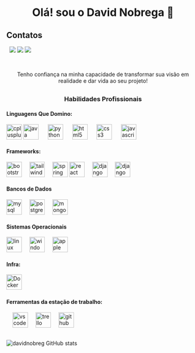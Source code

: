 ###
<h1 align="center">Olá! sou o David Nobrega 👋</h1>

## Contatos

<div>
&nbsp;
   <a href="https://davidnobreg.github.io/Landing-Page/" target="_blank"><img src="https://img.shields.io/badge/Blogger-FF5722?style=for-the-badge&logo=blogger&logoColor=white"></a>
   <a href="https://www.linkedin.com/in/david-santos-260057279/" target="_blank"><img src="https://img.shields.io/badge/LinkedIn-0077B5?style=for-the-badge&logo=linkedin&logoColor=white"></a>
   <a href="mailto:davidsantos@ads.fiponline.edu.br" target="_blank"><img src="https://img.shields.io/badge/Gmail-D14836?style=for-the-badge&logo=gmail&logoColor=white"></a>
</div>

&nbsp;
&nbsp;
<p align="center">Tenho confiança na minha capacidade de transformar sua visão em realidade e dar vida ao seu projeto!</p>


##
<h3 align="center">Habilidades Profissionais</h3>


#### Linguagens Que Domino:
   <img src="https://cdn.jsdelivr.net/gh/devicons/devicon/icons/cplusplus/cplusplus-original.svg" height="40" alt="cplusplus logo"  />
   
   <img src="https://cdn.jsdelivr.net/gh/devicons/devicon/icons/java/java-original.svg" height="40" alt="java logo"  />
   <img width="12" />&nbsp;
   <img src="https://cdn.jsdelivr.net/gh/devicons/devicon/icons/python/python-original.svg" height="40" alt="python logo"  />
   <img width="12" />&nbsp;
   <img src="https://cdn.jsdelivr.net/gh/devicons/devicon/icons/html5/html5-original.svg" height="40" alt="html5 logo" />
   <img width="12" />&nbsp;
   <img src="https://cdn.jsdelivr.net/gh/devicons/devicon/icons/css3/css3-original.svg" height="40" alt="css3 logo"  />
   <img width="12" />&nbsp;
   <img src="https://cdn.jsdelivr.net/gh/devicons/devicon/icons/javascript/javascript-original.svg" height="40" alt="javascript logo"  />
   <img width="12" />&nbsp;
   
       
#### Frameworks:

   <img src="https://cdn.jsdelivr.net/gh/devicons/devicon/icons/bootstrap/bootstrap-original.svg" height="40" alt="bootstrap logo"  />
   <img width="12" />
   <img src="https://cdn.jsdelivr.net/gh/devicons/devicon/icons/tailwindcss/tailwindcss-original-wordmark.svg" height="40" alt="tailwindcss logo"  />
   <img width="12" />
   <img src="https://cdn.jsdelivr.net/gh/devicons/devicon/icons/spring/spring-original.svg" height="40" alt="spring logo"  />
   <img src="https://cdn.jsdelivr.net/gh/devicons/devicon/icons/react/react-original.svg" height="40" alt="react logo"  />
   <img width="12" />   
   <img src="https://cdn.jsdelivr.net/gh/devicons/devicon@latest/icons/django/django-plain.svg" height="40" alt="django logo"  />
   <img width="12" />
   <img src="https://cdn.jsdelivr.net/gh/devicons/devicon@latest/icons/djangorest/djangorest-plain.svg" height="40" alt="django Rest"  />
   <img width="12" />
          

#### Bancos de Dados
   <img src="https://cdn.jsdelivr.net/gh/devicons/devicon/icons/mysql/mysql-original.svg" height="40" alt="mysql logo"  />
   <img width="12" />
   <img src="https://cdn.jsdelivr.net/gh/devicons/devicon/icons/postgresql/postgresql-original.svg" height="40" alt="postgresql logo"  />
   <img width="12" />
   <img src="https://cdn.jsdelivr.net/gh/devicons/devicon/icons/mongodb/mongodb-original.svg" height="40" alt="mongodb logo"  />
   <img width="12" />

#### Sistemas Operacionais
   <img src="https://cdn.jsdelivr.net/gh/devicons/devicon/icons/linux/linux-original.svg" height="40" alt="linux logo"  />
   <img width="12" />
   <img src="https://cdn.jsdelivr.net/gh/devicons/devicon/icons/windows8/windows8-original.svg" height="40" alt="windows8 logo"  />
   <img width="12" />
   <img src="https://cdn.jsdelivr.net/gh/devicons/devicon/icons/apple/apple-original.svg" height="40" alt="apple logo"  />

#### Infra:

   <img src="https://cdn.jsdelivr.net/gh/devicons/devicon@latest/icons/docker/docker-original-wordmark.svg" height="40" alt="Docker"  />
   <img width="12" />&nbsp;

#### Ferramentas da estação de trabalho:
   <img width="12" />
   <img src="https://cdn.jsdelivr.net/gh/devicons/devicon/icons/vscode/vscode-original.svg" height="40" alt="vscode logo"  />
   <img width="12" />
   <img src="https://cdn.jsdelivr.net/gh/devicons/devicon/icons/trello/trello-plain.svg" height="40" alt="trello logo"  />
   <img width="12" />
   <img src="https://cdn.jsdelivr.net/gh/devicons/devicon/icons/github/github-original.svg" height="40" alt="github logo"  />

##
###

![davidnobreg GitHub stats](https://github-readme-stats.vercel.app/api?username=davidnobreg&show_icons=true&theme=tokyonight)
